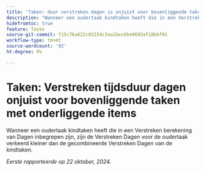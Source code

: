 ```yaml
---
title: 'Taken: duur verstreken dagen is onjuist voor bovenliggende taken met onderliggende items'
description: "Wanneer een oudertaak kindtaken heeft die in een Verstreken berekening van Dagen inbegrepen zijn, zijn de Verstreken Dagen voor de oudertaak verkeerd kleiner dan de gecombineerde Verstreken Dagen van de kindtaken."
hidefromtoc: true
feature: Tasks
source-git-commit: f15c76a622c02154c3aa1bec6be9603af18bbf91
workflow-type: tm+mt
source-wordcount: '92'
ht-degree: 0%

---
```


# Taken: Verstreken tijdsduur dagen onjuist voor bovenliggende taken met onderliggende items

Wanneer een oudertaak kindtaken heeft die in een Verstreken berekening van Dagen inbegrepen zijn, zijn de Verstreken Dagen voor de oudertaak verkeerd kleiner dan de gecombineerde Verstreken Dagen van de kindtaken.

_Eerste rapporteerde op 22 oktober, 2024._
